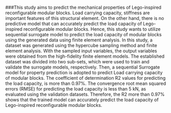 ###This study aims to predict the mechanical properties of Lego-inspired reconfigurable modular blocks. Load carrying capacity, stiffness are important features of this structural element. On the other hand, there is no predictive model that can accurately predict the load capacity of Lego-inspired reconfigurable modular blocks. Hence, this study wants to utilize sequential surrogate model to predict the load capacity of modular blocks using the generated data using finite element analysis.
In this study, a dataset was generated using the hypercube sampling method and finite element analysis. With the sampled input variables, the output variables were obtained from the high-fidelity finite element models. The established dataset was divided into two sub-sets, which were used to train and validate the surrogate models, respectively. Then, a sequential Surrogate model for property prediction is adopted to predict Load carrying capacity of modular blocks. 
The coefficient of determination R2 values for predicting the load capacity, is more than 0.97%. The convergence root mean squared errors (RMSE) for predicting the load capacity is less than 5 kN, as evaluated using the validation datasets. Therefore, the R2 more than 0.97% shows that the trained model can accurately predict the load capacity of Lego-inspired reconfigurable modular blocks. 



<!--
**Rbarhema/Rbarhema** is a ✨ _special_ ✨ repository because its `README.md` (this file) appears on your GitHub profile.

Here are some ideas to get you started:

- 🔭 I’m currently working on ...
- 🌱 I’m currently learning ...
- 👯 I’m looking to collaborate on ...
- 🤔 I’m looking for help with ...
- 💬 Ask me about ...
- 📫 How to reach me: ...
- 😄 Pronouns: ...
- ⚡ Fun fact: ...
-->
